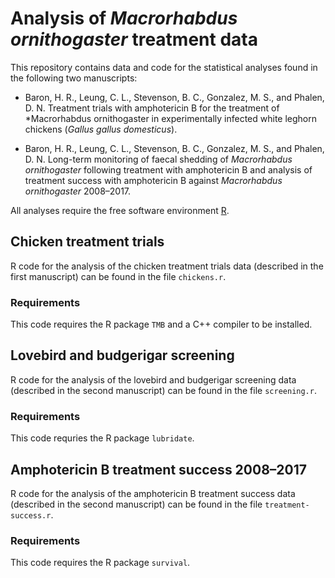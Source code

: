 # Analysis of *Macrorhabdus ornithogaster* treatment data

This repository contains data and code for the statistical analyses found in the following two manuscripts:

* Baron, H. R., Leung, C. L., Stevenson, B. C., Gonzalez, M. S., and Phalen, D. N. Treatment trials with amphotericin B for the treatment of *Macrorhabdus ornithogaster in experimentally infected white leghorn chickens (*Gallus gallus domesticus*).

* Baron, H. R., Leung, C. L., Stevenson, B. C., Gonzalez, M. S., and Phalen, D. N. Long-term monitoring of faecal shedding of *Macrorhabdus ornithogaster* following treatment with amphotericin B and analysis of treatment success with amphotericin B against *Macrorhabdus ornithogaster* 2008–2017.

All analyses require the free software environment [R](https://www.r-project.org/).

## Chicken treatment trials

R code for the analysis of the chicken treatment trials data (described in the first manuscript) can be found in the file `chickens.r`.

### Requirements

This code requires the R package `TMB` and a C++ compiler to be installed.

## Lovebird and budgerigar screening

R code for the analysis of the lovebird and budgerigar screening data (described in the second manuscript) can be found in the file `screening.r`.

### Requirements

This code requries the R package `lubridate`.

## Amphotericin B  treatment success 2008–2017

R code for the analysis of the amphotericin B treatment success data (described in the second manuscript) can be found in the file `treatment-success.r`.

### Requirements

This code requires the R package `survival`.